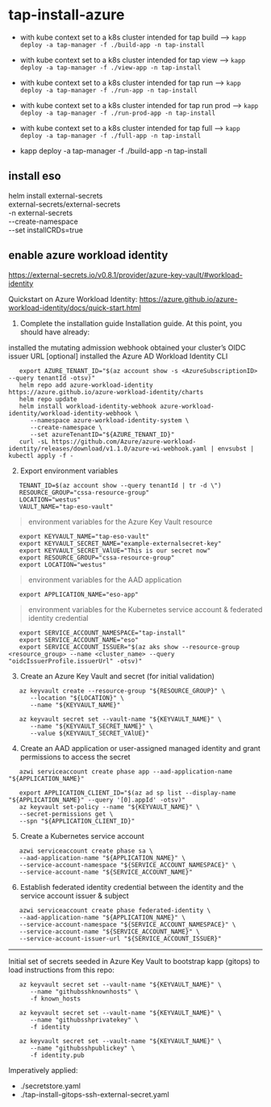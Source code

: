 # tap-install-azure


- with kube context set to a k8s cluster intended for tap build --> `kapp deploy -a tap-manager -f ./build-app -n tap-install`
- with kube context set to a k8s cluster intended for tap view --> `kapp deploy -a tap-manager -f ./view-app -n tap-install`
- with kube context set to a k8s cluster intended for tap run --> `kapp deploy -a tap-manager -f ./run-app -n tap-install`
- with kube context set to a k8s cluster intended for tap run prod --> `kapp deploy -a tap-manager -f ./run-prod-app -n tap-install`
- with kube context set to a k8s cluster intended for tap full --> `kapp deploy -a tap-manager -f ./full-app -n tap-install`

- kapp deploy -a tap-manager -f ./build-app -n tap-install 

## install eso
helm install external-secrets \
   external-secrets/external-secrets \
    -n external-secrets \
    --create-namespace \
    --set installCRDs=true


## enable azure workload identity
https://external-secrets.io/v0.8.1/provider/azure-key-vault/#workload-identity

Quickstart on Azure Workload Identity:
https://azure.github.io/azure-workload-identity/docs/quick-start.html

1. Complete the installation guide
Installation guide. At this point, you should have already:

installed the mutating admission webhook
obtained your cluster’s OIDC issuer URL
[optional] installed the Azure AD Workload Identity CLI

```
   export AZURE_TENANT_ID="$(az account show -s <AzureSubscriptionID> --query tenantId -otsv)"
   helm repo add azure-workload-identity https://azure.github.io/azure-workload-identity/charts
   helm repo update
   helm install workload-identity-webhook azure-workload-identity/workload-identity-webhook \
      --namespace azure-workload-identity-system \
      --create-namespace \
      --set azureTenantID="${AZURE_TENANT_ID}"
   curl -sL https://github.com/Azure/azure-workload-identity/releases/download/v1.1.0/azure-wi-webhook.yaml | envsubst | kubectl apply -f -
```


2. Export environment variables
```
   TENANT_ID=$(az account show --query tenantId | tr -d \")
   RESOURCE_GROUP="cssa-resource-group"
   LOCATION="westus"
   VAULT_NAME="tap-eso-vault"
```

> environment variables for the Azure Key Vault resource
```
   export KEYVAULT_NAME="tap-eso-vault"
   export KEYVAULT_SECRET_NAME="example-externalsecret-key"
   export KEYVAULT_SECRET_VAlUE="This is our secret now"
   export RESOURCE_GROUP="cssa-resource-group"
   export LOCATION="westus"
```

> environment variables for the AAD application
```
   export APPLICATION_NAME="eso-app"
```

> environment variables for the Kubernetes service account & federated identity credential
```
   export SERVICE_ACCOUNT_NAMESPACE="tap-install"
   export SERVICE_ACCOUNT_NAME="eso"
   export SERVICE_ACCOUNT_ISSUER="$(az aks show --resource-group <resource_group> --name <cluster_name> --query "oidcIssuerProfile.issuerUrl" -otsv)"
```
3. Create an Azure Key Vault and secret (for initial validation)
```
   az keyvault create --resource-group "${RESOURCE_GROUP}" \
      --location "${LOCATION}" \
      --name "${KEYVAULT_NAME}"

   az keyvault secret set --vault-name "${KEYVAULT_NAME}" \
      --name "${KEYVAULT_SECRET_NAME}" \
      --value ${KEYVAULT_SECRET_VAlUE}"
```

4. Create an AAD application or user-assigned managed identity and grant permissions to access the secret
```
   azwi serviceaccount create phase app --aad-application-name "${APPLICATION_NAME}"
   
   export APPLICATION_CLIENT_ID="$(az ad sp list --display-name "${APPLICATION_NAME}" --query '[0].appId' -otsv)"
   az keyvault set-policy --name "${KEYVAULT_NAME}" \
   --secret-permissions get \
   --spn "${APPLICATION_CLIENT_ID}"
```


5. Create a Kubernetes service account
```
   azwi serviceaccount create phase sa \
   --aad-application-name "${APPLICATION_NAME}" \
   --service-account-namespace "${SERVICE_ACCOUNT_NAMESPACE}" \
   --service-account-name "${SERVICE_ACCOUNT_NAME}"
```

6. Establish federated identity credential between the identity and the service account issuer & subject
```
   azwi serviceaccount create phase federated-identity \
   --aad-application-name "${APPLICATION_NAME}" \
   --service-account-namespace "${SERVICE_ACCOUNT_NAMESPACE}" \
   --service-account-name "${SERVICE_ACCOUNT_NAME}" \
   --service-account-issuer-url "${SERVICE_ACCOUNT_ISSUER}"
```

---
Initial set of secrets seeded in Azure Key Vault to bootstrap kapp (gitops) to load instructions from this repo:
```
   az keyvault secret set --vault-name "${KEYVAULT_NAME}" \
      --name "githubsshknownhosts" \
      -f known_hosts

   az keyvault secret set --vault-name "${KEYVAULT_NAME}" \
      --name "githubsshprivatekey" \
      -f identity

   az keyvault secret set --vault-name "${KEYVAULT_NAME}" \
      --name "githubsshpublickey" \
      -f identity.pub
```

Imperatively applied:
- ./secretstore.yaml
- ./tap-install-gitops-ssh-external-secret.yaml